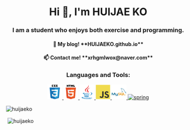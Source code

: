 <h1 align="center">Hi 👋, I'm HUIJAE KO</h1>
<h3 align="center">I am a student who enjoys both exercise and programming.</h3>

<h4 align="center">📝 My blog! **HUIJAEKO.github.io**</h4>
<h4 align="center">📫 Contact me! **xrhgmlwox@naver.com**</h4>

<h3 align="center">Languages and Tools:</h3>
<p align="center"> <a href="https://www.w3schools.com/css/" target="_blank" rel="noreferrer"> <img src="https://raw.githubusercontent.com/devicons/devicon/master/icons/css3/css3-original-wordmark.svg" alt="css3" width="40" height="40"/> </a> <a href="https://www.w3.org/html/" target="_blank" rel="noreferrer"> <img src="https://raw.githubusercontent.com/devicons/devicon/master/icons/html5/html5-original-wordmark.svg" alt="html5" width="40" height="40"/> </a> <a href="https://www.java.com" target="_blank" rel="noreferrer"> <img src="https://raw.githubusercontent.com/devicons/devicon/master/icons/java/java-original.svg" alt="java" width="40" height="40"/> </a> <a href="https://developer.mozilla.org/en-US/docs/Web/JavaScript" target="_blank" rel="noreferrer"> <img src="https://raw.githubusercontent.com/devicons/devicon/master/icons/javascript/javascript-original.svg" alt="javascript" width="40" height="40"/> </a> <a href="https://www.mysql.com/" target="_blank" rel="noreferrer"> <img src="https://raw.githubusercontent.com/devicons/devicon/master/icons/mysql/mysql-original-wordmark.svg" alt="mysql" width="40" height="40"/> </a> <a href="https://spring.io/" target="_blank" rel="noreferrer"> <img src="https://www.vectorlogo.zone/logos/springio/springio-icon.svg" alt="spring" width="40" height="40"/> </a> </p>

<p><img align="center" justify-content="center" src="https://github-readme-stats.vercel.app/api/top-langs?username=huijaeko&show_icons=true&locale=en&layout=compact" alt="huijaeko" /></p>

<p>&nbsp;<img align="center" justify-content="center" src="https://github-readme-stats.vercel.app/api?username=huijaeko&show_icons=true&locale=en" alt="huijaeko" /></p>

